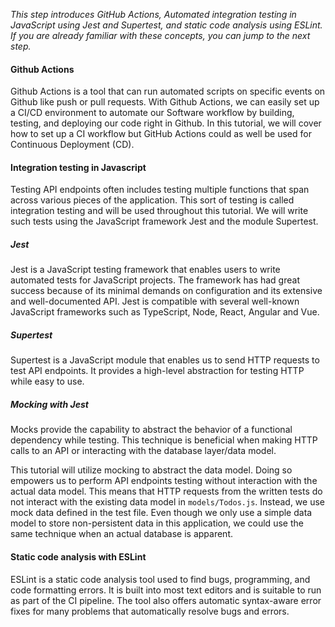 *This step introduces GitHub Actions, Automated integration testing in JavaScript using Jest and Supertest, and static code analysis using ESLint. If you are already familiar with these concepts, you can jump to the next step.*

#### Github Actions

Github Actions is a tool that can run automated scripts on specific events on Github like push or pull requests. With Github Actions, we can easily set up a CI/CD environment to automate our Software workflow by building, testing, and deploying our code right in Github. In this tutorial, we will cover how to set up a CI workflow but GitHub Actions could as well be used for Continuous Deployment (CD).

#### Integration testing in Javascript

Testing API endpoints often includes testing multiple functions that span across various pieces of the application. This sort of testing is called integration testing and will be used throughout this tutorial. We will write such tests using the JavaScript framework Jest and the module Supertest.

##### Jest

Jest is a JavaScript testing framework that enables users to write automated tests for JavaScript projects. The framework has had great success because of its minimal demands on configuration and its extensive and well-documented API. Jest is compatible with several well-known JavaScript frameworks such as TypeScript, Node, React, Angular and Vue.

##### Supertest

Supertest is a JavaScript module that enables us to send HTTP requests to test API endpoints. It provides a high-level abstraction for testing HTTP while easy to use.

##### Mocking with Jest

Mocks provide the capability to abstract the behavior of a functional dependency while testing. This technique is beneficial when making HTTP calls to an API or interacting with the database layer/data model. 

This tutorial will utilize mocking to abstract the data model. Doing so empowers us to perform API endpoints testing without interaction with the actual data model. This means that HTTP requests from the written tests do not interact with the existing data model in `models/Todos.js`. Instead, we use mock data defined in the test file. Even though we only use a simple data model to store non-persistent data in this application, we could use the same technique when an actual database is apparent.

#### Static code analysis with ESLint

ESLint is a static code analysis tool used to find bugs, programming, and code formatting errors. It is built into most text editors and is suitable to run as part of the CI pipeline. The tool also offers automatic syntax-aware error fixes for many problems that automatically resolve bugs and errors.
